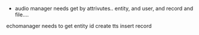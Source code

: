 - audio manager needs get by attrivutes.. entity, and user, and record and file....


echomanager needs to get entity id
create tts
insert record
